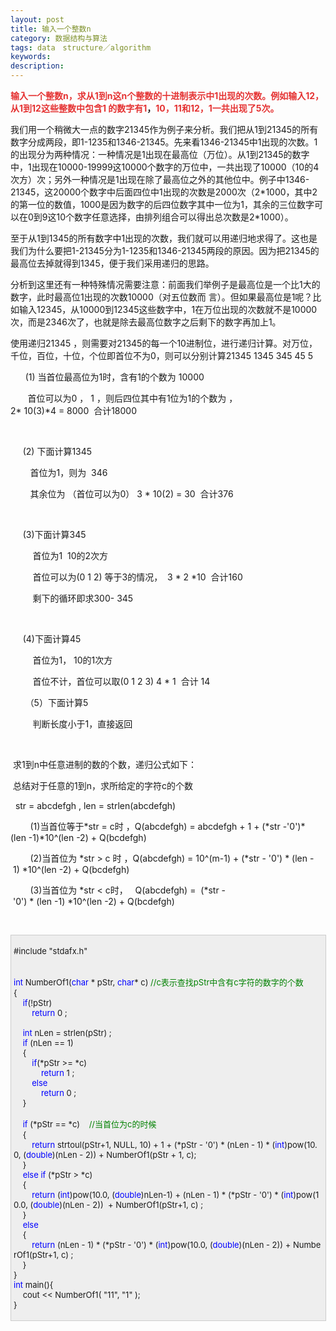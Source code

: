 ```yaml
---
layout: post
title: 输入一个整数n
category: 数据结构与算法
tags: data　structure／algorithm
keywords: 
description: 
---
```


<span style="color:#e53333;">**输入一个整数**</span><span
style="color:#e53333;">**n**</span><span
style="color:#e53333;">**，求从**</span><span
style="color:#e53333;">**1**</span><span
style="color:#e53333;">**到**</span><span
style="color:#e53333;">**n**</span><span
style="color:#e53333;">**这**</span><span
style="color:#e53333;">**n**</span><span
style="color:#e53333;">**个整数的十进制表示中**</span><span
style="color:#e53333;">**1**</span><span
style="color:#e53333;">**出现的次数。**</span><span
style="color:#e53333;">**例如输入**</span><span
style="color:#e53333;">**12**</span><span
style="color:#e53333;">**，从**</span><span
style="color:#e53333;">**1**</span><span
style="color:#e53333;">**到**</span><span
style="color:#e53333;">**12**</span><span
style="color:#e53333;">**这些整数中包含**</span><span
style="color:#e53333;">**1 **</span><span
style="color:#e53333;">**的数字有**</span><span
style="color:#e53333;">**1**</span><span
style="color:#e53333;">**，**</span><span
style="color:#e53333;">**10**</span><span
style="color:#e53333;">**，**</span><span
style="color:#e53333;">**11**</span><span
style="color:#e53333;">**和**</span><span
style="color:#e53333;">**12**</span><span
style="color:#e53333;">**，**</span><span
style="color:#e53333;">**1**</span><span
style="color:#e53333;">**一共出现了**</span><span
style="color:#e53333;">**5**</span><span
style="color:#e53333;">**次。**</span>

我们用一个稍微大一点的数字21345作为例子来分析。我们把从1到21345的所有数字分成两段，即1-1235和1346-21345。先来看1346-21345中1出现的次数。1的出现分为两种情况：一种情况是1出现在最高位（万位）。从1到21345的数字中，1出现在10000-19999这10000个数字的万位中，一共出现了10000（10的4次方）次；另外一种情况是1出现在除了最高位之外的其他位中。例子中1346-21345，这20000个数字中后面四位中1出现的次数是2000次（2\*1000，其中2的第一位的数值，1000是因为数字的后四位数字其中一位为1，其余的三位数字可以在0到9这10个数字任意选择，由排列组合可以得出总次数是2\*1000）。 

至于从1到1345的所有数字中1出现的次数，我们就可以用递归地求得了。这也是我们为什么要把1-21345分为1-1235和1346-21345两段的原因。因为把21345的最高位去掉就得到1345，便于我们采用递归的思路。

分析到这里还有一种特殊情况需要注意：前面我们举例子是最高位是一个比1大的数字，此时最高位1出现的次数10000（对五位数而 言）。但如果最高位是1呢？比如输入12345，从10000到12345这些数字中，1在万位出现的次数就不是10000次，而是2346次了，也就是除去最高位数字之后剩下的数字再加上1。

使用递归21345 ，则需要对21345的每一个10进制位，进行递归计算。对万位，千位，百位，十位，个位即首位不为0，则可以分别计算21345 1345 345 45 5     

      (1) 当首位最高位为1时，含有1的个数为 10000

       首位可以为0 ， 1 ，则后四位其中有1位为1的个数为 ，2\* 10(3)\*4 = 8000  合计18000       

 

     (2) 下面计算1345 

        首位为1，则为  346

        其余位为 （首位可以为0） 3 \* 10(2) = 30  合计376    

 

     (3)下面计算345

         首位为1  10的2次方

         首位可以为(0 1 2) 等于3的情况，  3 \* 2 \*10  合计160

         剩下的循环即求300- 345 

 

     (4)下面计算45     

         首位为1， 10的1次方

         首位不计，首位可以取(0 1 2 3) 4 \* 1  合计 14

      （5）下面计算5

         判断长度小于1，直接返回

 

 求1到n中任意进制的数的个数，递归公式如下：     

 总结对于任意的1到n，求所给定的字符c的个数   

  str = abcdefgh , len = strlen(abcdefgh)      

        (1)当首位等于\*str = c时 ，Q(abcdefgh) = abcdefgh + 1 + (\*str -'0')\*(len -1)\*10\^(len -2) + Q(bcdefgh)

        (2)当首位为 \*str \> c 时 ，Q(abcdefgh) = 10\^(m-1) + (\*str - '0') \* (len - 1) \*10\^(len -2) + Q(bcdefgh)

        (3)当首位为 \*str \< c时，   Q(abcdefgh) =  (\*str - '0') \* (len -1) \*10\^(len -2) + Q(bcdefgh)

 

<div
style="border-bottom:#cccccc 1px solid;border-left:#cccccc 1px solid;padding-bottom:4px;background-color:#eeeeee;padding-left:4px;width:98%;padding-right:5px;font-size:13px;word-break:break-all;border-top:#cccccc 1px solid;border-right:#cccccc 1px solid;padding-top:4px;">

\#include "stdafx.h"\
\
\
 <span style="color:#0000ff;">int</span> NumberOf1(<span
style="color:#0000ff;">char</span> \* pStr, <span
style="color:#0000ff;">char</span>\* c) <span
style="color:#008000;">//</span><span
style="color:#008000;">c表示查找pStr中含有c字符的数字的个数   </span><span
style="color:#008000;">\
 </span>{  \
     <span style="color:#0000ff;">if</span>(!pStr)  \
         <span style="color:#0000ff;">return</span> 0 ;  \
\
     <span style="color:#0000ff;">int</span> nLen = strlen(pStr) ;  \
     <span style="color:#0000ff;">if</span> (nLen == 1)  \
     {  \
         <span style="color:#0000ff;">if</span>(\*pStr \>= \*c)  \
             <span style="color:#0000ff;">return</span> 1 ;  \
         <span style="color:#0000ff;">else</span>  \
             <span style="color:#0000ff;">return</span> 0 ;  \
     }  \
\
     <span style="color:#0000ff;">if</span> (\*pStr == \*c)    <span
style="color:#008000;">//</span><span
style="color:#008000;">当首位为c的时候    </span><span
style="color:#008000;">\
 </span>    {  \
         <span
style="color:#0000ff;">return</span> strtoul(pStr+1, NULL, 10) + 1 + (\*pStr - '0') \* (nLen - 1) \* (<span
style="color:#0000ff;">int</span>)pow(10.0, (<span
style="color:#0000ff;">double</span>)(nLen - 2)) + NumberOf1(pStr + 1, c);  \
     }   \
     <span style="color:#0000ff;">else</span> <span
style="color:#0000ff;">if</span> (\*pStr \> \*c)      \
     {  \
         <span style="color:#0000ff;">return</span> (<span
style="color:#0000ff;">int</span>)pow(10.0, (<span
style="color:#0000ff;">double</span>)nLen-1) + (nLen - 1) \* (\*pStr - '0') \* (<span
style="color:#0000ff;">int</span>)pow(10.0, (<span
style="color:#0000ff;">double</span>)(nLen - 2))  + NumberOf1(pStr+1, c) ;   \
     }  \
     <span style="color:#0000ff;">else</span>  \
     {  \
         <span
style="color:#0000ff;">return</span> (nLen - 1) \* (\*pStr - '0') \* (<span
style="color:#0000ff;">int</span>)pow(10.0, (<span
style="color:#0000ff;">double</span>)(nLen - 2)) + NumberOf1(pStr+1, c) ;  \
     }  \
 }\
 <span style="color:#0000ff;">int</span> main(){\
     cout \<\< NumberOf1( "11", "1" );\
 }

</div>








